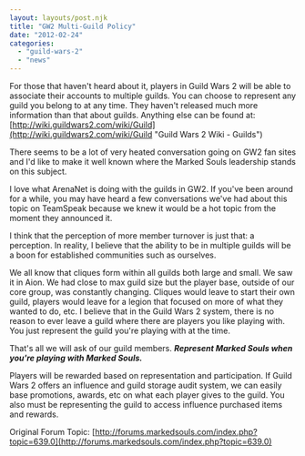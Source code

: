 ```yaml
---
layout: layouts/post.njk
title: "GW2 Multi-Guild Policy"
date: "2012-02-24"
categories: 
  - "guild-wars-2"
  - "news"
---
```


For those that haven't heard about it, players in Guild Wars 2 will be able to associate their accounts to multiple guilds. You can choose to represent any guild you belong to at any time. They haven't released much more information than that about guilds. Anything else can be found at: [http://wiki.guildwars2.com/wiki/Guild](http://wiki.guildwars2.com/wiki/Guild "Guild Wars 2 Wiki - Guilds")

There seems to be a lot of very heated conversation going on GW2 fan sites and I'd like to make it well known where the Marked Souls leadership stands on this subject.

I love what ArenaNet is doing with the guilds in GW2. If you've been around for a while, you may have heard a few conversations we've had about this topic on TeamSpeak because we knew it would be a hot topic from the moment they announced it.

I think that the perception of more member turnover is just that: a perception. In reality, I believe that the ability to be in multiple guilds will be a boon for established communities such as ourselves.

We all know that cliques form within all guilds both large and small. We saw it in Aion. We had close to max guild size but the player base, outside of our core group, was constantly changing. Cliques would leave to start their own guild, players would leave for a legion that focused on more of what they wanted to do, etc. I believe that in the Guild Wars 2 system, there is no reason to ever leave a guild where there are players you like playing with. You just represent the guild you're playing with at the time.

That's all we will ask of our guild members. _**Represent Marked Souls when you're playing with Marked Souls.**_

Players will be rewarded based on representation and participation. If Guild Wars 2 offers an influence and guild storage audit system, we can easily base promotions, awards, etc on what each player gives to the guild. You also must be representing the guild to access influence purchased items and rewards.

Original Forum Topic: [http://forums.markedsouls.com/index.php?topic=639.0](http://forums.markedsouls.com/index.php?topic=639.0)

